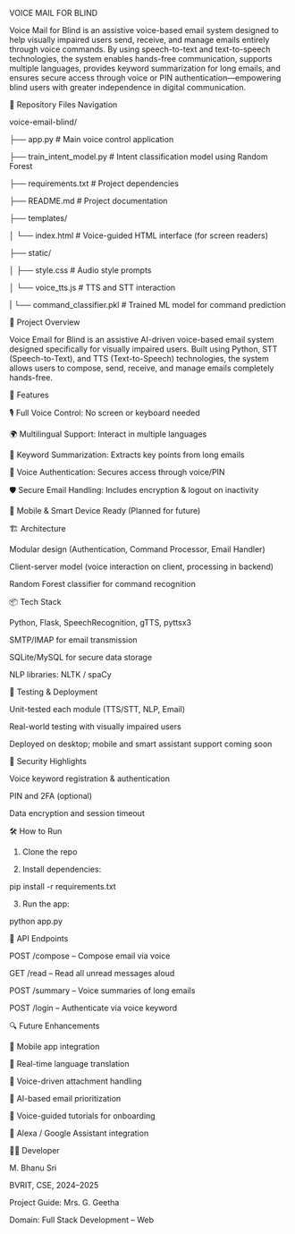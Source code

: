 VOICE MAIL FOR BLIND

Voice Mail for Blind is an assistive voice-based email system designed to help visually impaired users send, receive, and manage emails entirely through voice commands.
By using speech-to-text and text-to-speech technologies, the system enables hands-free communication, supports multiple languages, provides keyword summarization for long
emails, and ensures secure access through voice or PIN authentication—empowering blind users with greater independence in digital communication.

📁 Repository Files Navigation

voice-email-blind/

├── app.py                                        # Main voice control application

├── train_intent_model.py                         # Intent classification model using Random Forest

├── requirements.txt                              # Project dependencies

├── README.md                                     # Project documentation

├── templates/

│   └── index.html                                # Voice-guided HTML interface (for screen readers)

├── static/

│   ├── style.css                                 # Audio style prompts

│   └── voice_tts.js                              # TTS and STT interaction

|   └── command_classifier.pkl                    # Trained ML model for command prediction





🧠 Project Overview

Voice Email for Blind is an assistive AI-driven voice-based email system designed specifically for visually impaired users. Built using Python, STT (Speech-to-Text), and TTS (Text-to-Speech) technologies, the system allows users to compose, send, receive, and manage emails completely hands-free.




🚀 Features

🎙️ Full Voice Control: No screen or keyboard needed

🌍 Multilingual Support: Interact in multiple languages

🧠 Keyword Summarization: Extracts key points from long emails

🔐 Voice Authentication: Secures access through voice/PIN

🛡️ Secure Email Handling: Includes encryption & logout on inactivity

📱 Mobile & Smart Device Ready (Planned for future)





🏗️ Architecture

Modular design (Authentication, Command Processor, Email Handler)

Client-server model (voice interaction on client, processing in backend)

Random Forest classifier for command recognition





📦 Tech Stack

Python, Flask, SpeechRecognition, gTTS, pyttsx3

SMTP/IMAP for email transmission

SQLite/MySQL for secure data storage

NLP libraries: NLTK / spaCy





🧪 Testing & Deployment

Unit-tested each module (TTS/STT, NLP, Email)

Real-world testing with visually impaired users

Deployed on desktop; mobile and smart assistant support coming soon





🔐 Security Highlights

Voice keyword registration & authentication

PIN and 2FA (optional)

Data encryption and session timeout





🛠️ How to Run

1. Clone the repo


2. Install dependencies:

pip install -r requirements.txt


3. Run the app:

python app.py






📡 API Endpoints

POST /compose – Compose email via voice

GET /read – Read all unread messages aloud

POST /summary – Voice summaries of long emails

POST /login – Authenticate via voice keyword





🔍 Future Enhancements

📲 Mobile app integration

🔁 Real-time language translation

📎 Voice-driven attachment handling

🧠 AI-based email prioritization

🧭 Voice-guided tutorials for onboarding

🤖 Alexa / Google Assistant integration





👩‍💻 Developer

M. Bhanu Sri

BVRIT, CSE, 2024–2025

Project Guide: Mrs. G. Geetha

Domain: Full Stack Development – Web
